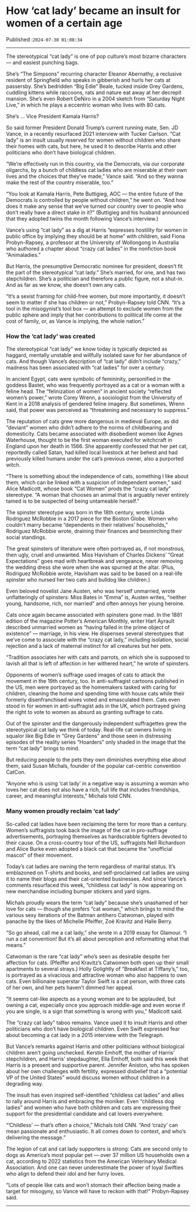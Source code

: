 # How ‘cat lady’ became an insult for women of a certain age

Published :`2024-07-30 01:08:34`

---

The stereotypical “cat lady” is one of pop culture’s most bizarre characters — and easiest punching bags.

She’s “The Simpsons” recurring character Eleanor Abernathy, a reclusive resident of Springfield who speaks in gibberish and hurls her cats at passersby. She’s bedridden “Big Edie” Beale, tucked inside Grey Gardens, cuddling kittens while raccoons, rats and nature eat away at her decrepit mansion. She’s even Robert DeNiro in a 2004 sketch from “Saturday Night Live,” in which he plays a eccentric woman who lives with 80 cats.

She’s … Vice President Kamala Harris?

So said former President Donald Trump’s current running mate, Sen. JD Vance, in a recently resurfaced 2021 interview with Tucker Carlson. “Cat lady” is an insult usually reserved for women without children who share their homes with cats, but here, he used it to describe Harris and other politicians who don’t have biological children.

“We’re effectively run in this country, via the Democrats, via our corporate oligarchs, by a bunch of childless cat ladies who are miserable at their own lives and the choices that they’ve made,” Vance said. “And so they wanna make the rest of the country miserable, too.”

“You look at Kamala Harris, Pete Buttigieg, AOC — the entire future of the Democrats is controlled by people without children,” he went on. “And how does it make any sense that we’ve turned our country over to people who don’t really have a direct stake in it?” (Buttigieg and his husband announced that they adopted twins the month following Vance’s interview.)

Vance’s using “cat lady” as a dig at Harris “expresses hostility for women in public office by implying they should be at home” with children, said Fiona Probyn-Rapsey, a professor at the University of Wollongong in Australia who authored a chapter about “crazy cat ladies” in the nonfiction book “Animaladies.”

But Harris, the presumptive Democratic nominee for president, doesn’t fit the part of the stereotypical “cat lady.” She’s married, for one, and has two stepchildren. She’s a politician and therefore a public figure, not a shut-in. And as far as we know, she doesn’t own any cats.

“It’s a sexist framing for child-free women, but more importantly, it doesn’t seem to matter if she has children or not,” Probyn-Rapsey told CNN. “It’s a tool in the misogynist’s tool box — an attempt to exclude women from the public sphere and imply that her contributions to political life come at the cost of family, or, as Vance is implying, the whole nation.”

### How the ‘cat lady’ was created

The stereotypical “cat lady” we know today is typically depicted as haggard, mentally unstable and willfully isolated save for her abundance of cats. And though Vance’s description of “cat lady” didn’t include “crazy,” madness has been associated with “cat ladies” for over a century.

In ancient Egypt, cats were symbolic of femininity, personified in the goddess Bastet, who was frequently portrayed as a cat or a woman with a feline head. The “felinization of women” in ancient society “reflected women’s power,” wrote Corey Wrenn, a sociologist from the University of Kent in a 2018 analysis of gendered feline imagery. But sometimes, Wrenn said, that power was perceived as “threatening and necessary to suppress.”

The reputation of cats grew more dangerous in medieval Europe, as did “deviant” women who didn’t adhere to the norms of childbearing and domesticity. Cats became associated with disobedient women like Agnes Waterhouse, thought to be the first woman executed for witchcraft in England upon her death in 1566. She apparently confessed that her pet cat, reportedly called Satan, had killed local livestock at her behest and had previously killed humans under the cat’s previous owner, also a purported witch.

“There is something about the independence of cats, something I like about them, which can be linked with a suspicion of independent women,” said Alice Madicott, whose book “Cat Women” prods the “crazy cat lady” stereotype. “A woman that chooses an animal that is arguably never entirely tamed is to be suspected of being untameable herself.”

The spinster stereotype was born in the 18th century, wrote Linda Rodriguez McRobbie in a 2017 piece for the Boston Globe. Women who couldn’t marry became “dependents in their relatives’ households,” Rodriguez McRobbie wrote, draining their finances and besmirching their social standings.

The great spinsters of literature were often portrayed as, if not monstrous, then ugly, cruel and unwanted. Miss Havisham of Charles Dickens’ “Great Expectations” goes mad with heartbreak and vengeance, never removing the wedding dress she wore when she was spurned at the altar. (Plus, Rodriguez McRobbie wrote, Havisham was said to be based on a real-life spinster who nursed her two cats and bulldog like children.)

Even beloved novelist Jane Austen, who was herself unmarried, wrote unflatteringly of spinsters: Miss Bates in “Emma” is, Austen writes, “neither young, handsome, rich, nor married” and often annoys her young heroine.

Cats once again became associated with spinsters gone mad. In the 1881 edition of the magazine Potter’s American Monthly, writer Hart Ayrault described unmarried women as “having failed in the prime object of existence” — marriage, in his view. He dispenses several stereotypes that we’ve come to associate with the “crazy cat lady,” including isolation, social rejection and a lack of maternal instinct for all creatures but her pets.

“Tradition associates her with cats and parrots, on which she is supposed to lavish all that is left of affection in her withered heart,” he wrote of spinsters.

Opponents of women’s suffrage used images of cats to attack the movement in the 19th century, too. In anti-suffragist cartoons published in the US, men were portrayed as the homemakers tasked with caring for children, cleaning the home and spending time with house cats while their formerly disenfranchised wives voted and emasculated them. Cats even stood in for women in anti-suffragist ads in the UK, which portrayed giving the right to vote to women as absurd as granting suffrage to cats.

Out of the spinster and the dangerously independent suffragettes grew the stereotypical cat lady we think of today. Real-life cat owners living in squalor like Big Edie in “Grey Gardens” and those seen in distressing episodes of the reality series “Hoarders” only shaded in the image that the term “cat lady” brings to mind.

But reducing people to the pets they own diminishes everything else about them, said Susan Michals, founder of the popular cat-centric convention CatCon.

“Anyone who is using ‘cat lady’ in a negative way is assuming a woman who loves her cat does not also have a rich, full life that includes friendships, career, and meaningful interests,” Michals told CNN.

### Many women proudly reclaim ‘cat lady’

So-called cat ladies have been reclaiming the term for more than a century. Women’s suffragists took back the image of the cat in pro-suffrage advertisements, portraying themselves as hardscrabble fighters devoted to their cause. On a cross-country tour of the US, suffragists Nell Richardson and Alice Burke even adopted a black cat that became the “unofficial mascot” of their movement.

Today’s cat ladies are owning the term regardless of marital status. It’s emblazoned on T-shirts and books, and self-proclaimed cat ladies are using it to name their blogs and their cat-oriented businesses. And since Vance’s comments resurfaced this week, “childless cat lady” is now appearing on new merchandise including bumper stickers and yard signs.

Michals proudly wears the term “cat lady” because she’s unashamed of her love for cats — though she prefers “cat woman,” which brings to mind the various sexy iterations of the Batman antihero Catwoman, played with panache by the likes of Michelle Pfeiffer, Zoë Kravitz and Halle Berry.

“So go ahead, call me a cat lady,” she wrote in a 2019 essay for Glamour. “I run a cat convention! But it’s all about perception and reformatting what that means.”

Catwoman is the rare “cat lady” who’s seen as desirable despite her affection for cats. (Pfeiffer and Kravitz’s Catwomen both open up their small apartments to several strays.) Holly Golightly of “Breakfast at Tiffany’s,” too, is portrayed as a vivacious and attractive woman who also happens to own cats. Even billionaire superstar Taylor Swift is a cat person, with three cats of her own, and her pets haven’t dimmed her appeal.

“It seems cat-like aspects as a young woman are to be applauded, but owning a cat, especially once you approach middle-age and even worse if you are single, is a sign that something is wrong with you,” Madicott said.

The “crazy cat lady” taboo remains. Vance used it to insult Harris and other politicians who don’t have biological children. Even Swift expressed fear about becoming a cat lady in a 2015 interview with the Telegraph.

But Vance’s remarks against Harris and other politicians without biological children aren’t going unchecked. Kerstin Emhoff, the mother of Harris’ stepchildren, and Harris’ stepdaughter, Ella Emhoff, both said this week that Harris is a present and supportive parent. Jennifer Aniston, who has spoken about her own challenges with fertility, expressed disbelief that a “potential VP of the United States” would discuss women without children in a degrading way.

The insult has even inspired self-identified “childless cat ladies” and allies to rally around Harris and embracing the moniker. Even “childless dog ladies” and women who have both children and cats are expressing their support for the presidential candidate and cat lovers everywhere.

“’Childless’ — that’s often a choice,” Michals told CNN. “And ‘crazy’ can mean passionate and enthusiastic. It all comes down to context, and who’s delivering the message.”

The legion of cat and cat lady supporters is strong: Cats are second only to dogs as America’s most popular pet — over 37 million US households own a cat, according to 2022 statistics from the American Veterinary Medical Association. And one can never underestimate the power of loyal Swifties who align to defend their idol and her furry loves.

“Lots of people like cats and won’t stomach their affection being made a target for misogyny, so Vance will have to reckon with that!” Probyn-Rapsey said.

---

